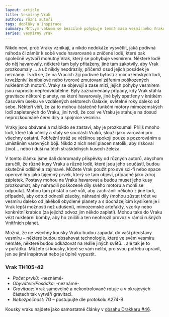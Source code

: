 ```yaml
---
layout: article
title: Vesmírný Vrak
authors: různí autoři
tags: doplňky a inspirace
summary: Mrtvým vakuem se bezcílně pohybuje temná masa vesmírného Vraku, složeného z různých opuštěných a ztroskotaných lodí, které jsou havarované nebo zaklíněna jedna do druhé. Vrak neodpovídá na volání a jedinou odpovědí v rádiu je ticho hluboké jako smrt…
series: Vesmírný vrak
---
```


Nikdo neví, proč Vraky vznikají, a nikdo nedokáže vysvětlit, jaká podivná náhoda či záměr k sobě vede havarované a zničené lodě, které pak společně vytvoří mohutný Vrak, který se pohybuje vesmírem. Některé lodě do něj havarovaly, některé tam byly přitaženy, jiné tam zakotvily, aby Vrak prozkoumaly … a už nikdy neodrazily, přičemž osud jejich posádek je neznámý. Tvrdí se, že na Vracích žijí podivné bytosti z mimozemských lodí, krvežízniví kanibalové nebo tvorové zmutovaní zářením poškozených nukleárních motorů. Vraky se objevují a zase mizí, jejich pohyby vesmírem jsou naprosto nepředvídatelné. Byly zaznamenány případy, kdy Vrak stáhla gravitace některé planety, na které havarovaly, jiné byly spatřeny v krátkém časovém úseku ve vzdálených sektorech Galaxie, světelné roky daleko od sebe. Někteří věří, že za to mohou částečně funkční motory mimozemských lodí zapletených do Vraku, jiní tvrdí, že cosi ve Vraku je stahuje na dosud neprozkoumané červí díry a spojnice vesmíru.

Vraky jsou obávané a málokdo se zastaví, aby je prozkoumal. Příliš mnoho lodí, které tak učinily a staly se součástí Vraků, slouží jako varování pro všechny ostatní. Pobřežní stráž se většinou spokojí pouze s pozorováním a umístěním varovných bójí. Nikdo z nich není placen natolik, aby riskoval život… nebo i duši na těch strašidelných kusech železa.

V tomto článku jsme dali dohromady příspěvky od různých autorů, abychom zaručili, že různé kusy Vraku a různé lodě, které jsou jeho součástí, budou skutečně odlišné a zajímavé. Můžete Vrak použít pro své sci-fi nebo space operové hry jako tajemný prvek, který se tam objeví, případně jako zdroj zápletek. Postavy mohou na Vraku havarovat a budou muset jeho kusy prozkoumat, aby nahradili poškozené díly svého motoru a mohli se odpoutat. Mohou tam přistát o své vůli, aby zachránili někoho z jiné lodi, případně, aby odtud odnesli zásoby, náhradní díly (mohou zůstat trčet ve vesmíru daleko od jakékoli obydlené planety a s docházejícím kyslíkem je i Vrak lepší možností než udušení), mimozemské artefakty, vzorky nebo konkrétní krabice (za jejichž odvoz jim někdo zaplatí). Mohou také do Vraku vézt nukleární bomby, aby ho zničili a ten neohrozil provoz v rámci rušných Vnitřních planet.

Možná, že ne všechny kousky Vraku budou zapadat do vaší představy vesmíru – některé budou obsahovat technologie, které ve svém vesmíru nemáte, některé budou odkazovat na reálie jiných světů… ale tak je to v pořádku. Můžete si kousky, které se vám nelíbí, pro svou potřebu upravit, jen se jimi inspirovat nebo je úplně vypustit.

### Vrak TH105-42

- _Počet prvků:_ -neznámé-
- _Obyvatelé/Posádka:_ -neznámé-
- _Gravitace:_ Vrak samovolně a nekontrolovaně rotuje a v okrajových částech tak vytváří gravitaci.
- _Nebezpečnost:_ 7G – postupujte dle protokolu A274-B

Kousky vraku najdete jako samostatné články v [obsahu Drakkaru #46](.).
